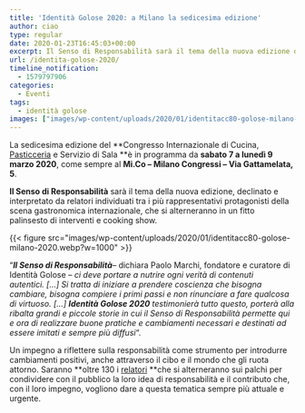 ```yaml
---
title: 'Identità Golose 2020: a Milano la sedicesima edizione'
author: ciao
type: regular
date: 2020-01-23T16:45:03+00:00
excerpt: Il Senso di Responsabilità sarà il tema della nuova edizione di Identità Golose, a Milano dal 7 al 9 marzo.
url: /identita-golose-2020/
timeline_notification:
  - 1579797906
categories:
  - Eventi
tags:
  - identità golose
images: ["images/wp-content/uploads/2020/01/identitacc80-golose-milano-2020.webp"]
---
```

La sedicesima edizione del **Congresso Internazionale di Cucina, [Pasticceria][1] e Servizio di Sala **è in programma da **sabato 7 a lunedì 9 marzo 2020**, come sempre al **Mi.Co &#8211; Milano Congressi &#8211; Via Gattamelata, 5**. 

**Il Senso di Responsabilità** sarà il tema della nuova edizione, declinato e interpretato da relatori individuati tra i più rappresentativi protagonisti della scena gastronomica internazionale, che si alterneranno in un fitto palinsesto di interventi e cooking show.


{{< figure src="images/wp-content/uploads/2020/01/identitacc80-golose-milano-2020.webp?w=1000" >}}


&#8220;**_Il Senso di Responsabilità_**&#8211; dichiara Paolo Marchi, fondatore e curatore di Identità Golose &#8211; _ci deve portare a nutrire ogni verità di contenuti autentici. […] Si tratta di iniziare a prendere coscienza che bisogna cambiare, bisogna compiere i primi passi e non rinunciare a fare qualcosa di virtuoso. […] **Identità Golose 2020** testimonierà tutto questo, porterà alla ribalta grandi e piccole storie in cui il Senso di Responsabilità permette qui e ora di realizzare buone pratiche e cambiamenti necessari e destinati ad essere imitati e sempre più diffusi_&#8220;.

Un impegno a riflettere sulla responsabilità come strumento per introdurre cambiamenti positivi, anche attraverso il cibo e il mondo che gli ruota attorno. Saranno **oltre 130 i [relatori][2] **che si alterneranno sui palchi per condividere con il pubblico la loro idea di responsabilità e il contributo che, con il loro impegno, vogliono dare a questa tematica sempre più attuale e urgente.

 [1]: https://aleepepe.com/2019/08/01/corrado-assenza-pasticceria-anima-e-cuore/
 [2]: https://aleepepe.com/2019/12/29/tv-il-mio-posto-e-in-cucina-parola-di-carlo-cracco/